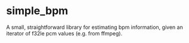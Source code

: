 # simple_bpm

A small, straightforward library for estimating bpm information, given an iterator of f32le pcm values (e.g. from ffmpeg).
